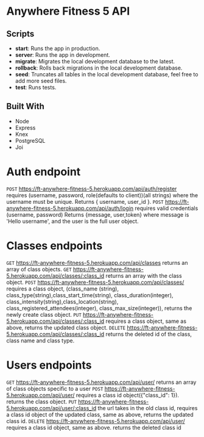 # Anywhere Fitness 5 API

## Scripts

- **start**: Runs the app in production.
- **server**: Runs the app in development.
- **migrate**: Migrates the local development database to the latest.
- **rollback**: Rolls back migrations in the local development database.
- **seed**: Truncates all tables in the local development database, feel free to add more seed files.
- **test**: Runs tests.

## Built With

- Node
- Express
- Knex
- PostgreSQL
- Joi

# Auth endpoint 

`POST`  https://ft-anywhere-fitness-5.herokuapp.com/api/auth/register requires (username, password, role(defaults to client))(all strings) where the username must be unique. Returns { username, user_id }.
`POST`  https://ft-anywhere-fitness-5.herokuapp.com/api/auth/login requires valid credentials (username, password) Returns {message, user,token} where message is 'Hello username', and the user is the full user object.


# Classes endpoints

`GET`  https://ft-anywhere-fitness-5.herokuapp.com/api/classes returns an array of class objects.
`GET`  https://ft-anywhere-fitness-5.herokuapp.com/api/classes/:class_id returns an array with the class object.
`POST`  https://ft-anywhere-fitness-5.herokuapp.com/api/classes/ requires a class object, (class_name (string), class_type(string),class_start_time(string), class_duration(integer), class_intensity(string),class_location(string), class_registered_attendees(integer), class_max_size(integer)), returns the newly create class object.
`PUT`  https://ft-anywhere-fitness-5.herokuapp.com/api/classes/:class_id requires a class object, same as above, returns the updated class object.
`DELETE` https://ft-anywhere-fitness-5.herokuapp.com/api/classes/:class_id returns the deleted id of the class, class name and class type.


# Users endpoints

`GET`  https://ft-anywhere-fitness-5.herokuapp.com/api/user/ returns an array of class objects specific to a user
`POST`  https://ft-anywhere-fitness-5.herokuapp.com/api/user/ requires a class id object({"class_id": 1}). returns the class object.
`PUT`  https://ft-anywhere-fitness-5.herokuapp.com/api/user/:class_id the url takes in the old class id, requires a class id object of the updated class, same as above, returns the updated class id.
`DELETE`  https://ft-anywhere-fitness-5.herokuapp.com/api/user/ requires a class id object, same as above. returns the deleted class id 
